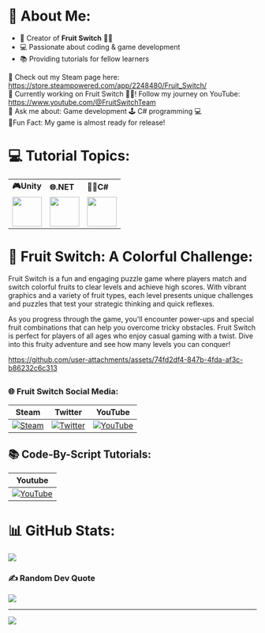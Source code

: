 # 💫 About Me:

- 👋 Creator of **Fruit Switch** 🍉🍊<br>
- 💻 Passionate about coding & game development<br>
- 📚 Providing tutorials for fellow learners<br>


🔗 Check out my Steam page here: https://store.steampowered.com/app/2248480/Fruit_Switch/<br>🔭 Currently working on Fruit Switch 🍉🍊! Follow my journey on YouTube: https://www.youtube.com/@FruitSwitchTeam<br>🤔 Ask me about: Game development 🕹️ C# programming 💻<br>🎉Fun Fact: My game is almost ready for release!

<h1>💻 Tutorial Topics:</h1>
<table>
<tr>
    <td><b class="tech-name">🎮Unity </b><span class="underline"></span></td>
    <td><b class="tech-name">🌐.NET</b><span class="underline"></span></td>
      <td><b class="tech-name">🧑‍💻C#</b><span class="underline"></span></td>
      
  </tr>
    <td><a href="https://unity.com/" target="_blank"><img src="https://cdn.jsdelivr.net/gh/devicons/devicon@latest/icons/unity/unity-original.svg" width="60px"></a></td>
    <td><a href="https://dotnet.microsoft.com/" target="_blank"><img src="https://cdn.jsdelivr.net/gh/devicons/devicon@latest/icons/dot-net/dot-net-plain-wordmark.svg" width="60px"></a></td>
     <td><a href="https://docs.microsoft.com/en-us/dotnet/csharp/" target="_blank"><img src="https://cdn.jsdelivr.net/gh/devicons/devicon@latest/icons/csharp/csharp-original.svg" width="60px"></a></td>
  
   
  </tr>
</table>



# 🍉 Fruit Switch: A Colorful Challenge:

Fruit Switch is a fun and engaging puzzle game where players match and switch colorful fruits to clear levels and achieve high scores. With vibrant graphics and a variety of fruit types, each level presents unique challenges and puzzles that test your strategic thinking and quick reflexes. 

As you progress through the game, you'll encounter power-ups and special fruit combinations that can help you overcome tricky obstacles. Fruit Switch is perfect for players of all ages who enjoy casual gaming with a twist. Dive into this fruity adventure and see how many levels you can conquer!



https://github.com/user-attachments/assets/74fd2df4-847b-4fda-af3c-b86232c6c313



## <h3> 🌐 Fruit Switch Social Media: </h3>      
| **Steam** | **Twitter** | **YouTube** |
|-----------|-------------|--------------|
| [![Steam](https://img.icons8.com/?size=48&id=zNqjI8XKkCv0&format=png)](https://store.steampowered.com/app/2248480/Fruit_Switch/) | [![Twitter](https://img.icons8.com/?size=50&id=phOKFKYpe00C&format=png)](https://x.com/Fruit_Switch) | [![YouTube](https://img.icons8.com/?size=48&id=19318&format=png)](https://www.youtube.com/@FruitSwitch) | [![YouTube](https://img.icons8.com/?size=48&id=19318&format=png)](https://www.youtube.com/@FruitSwitchTeam)

## 📚 Code-By-Script Tutorials:
| **Youtube** | 
|-----------|
 [![YouTube](https://img.icons8.com/?size=48&id=19318&format=png)](https://www.youtube.com/@CodeByScript) | 

# 📊 GitHub Stats:
![](https://github-readme-stats.vercel.app/api/top-langs/?username=Code-By-Script&theme=dark&hide_border=false&include_all_commits=true&count_private=false&layout=compact&random=123456)<br/>

### ✍️ Random Dev Quote
![](https://quotes-github-readme.vercel.app/api?type=horizontal&theme=radical)

---
[![](https://visitcount.itsvg.in/api?id=Code-By-Script&icon=0&color=0)](https://visitcount.itsvg.in)





